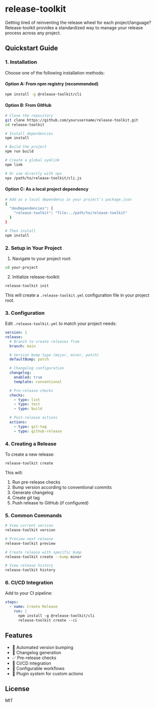 # release-toolkit

Getting tired of reinventing the release wheel for each project/language? Release-toolkit provides a standardized way to manage your release process across any project.

## Quickstart Guide

### 1. Installation

Choose one of the following installation methods:

#### Option A: From npm registry (recommended)

```bash
npm install -g @release-toolkit/cli
```

#### Option B: From GitHub

```bash
# Clone the repository
git clone https://github.com/yourusername/release-toolkit.git
cd release-toolkit

# Install dependencies
npm install

# Build the project
npm run build

# Create a global symlink
npm link

# Or use directly with npx
npx /path/to/release-toolkit/cli.js
```

#### Option C: As a local project dependency

```bash
# Add as a local dependency in your project's package.json
{
  "devDependencies": {
    "release-toolkit": "file:../path/to/release-toolkit"
  }
}

# Then install
npm install
```

### 2. Setup in Your Project

1. Navigate to your project root:

```bash
cd your-project
```

2. Initialize release-toolkit:

```bash
release-toolkit init
```

This will create a `.release-toolkit.yml` configuration file in your project root.

### 3. Configuration

Edit `.release-toolkit.yml` to match your project needs:

```yaml
version: 1
release:
  # Branch to create releases from
  branch: main

  # Version bump type (major, minor, patch)
  defaultBump: patch

  # Changelog configuration
  changelog:
    enabled: true
    template: conventional

  # Pre-release checks
  checks:
    - type: lint
    - type: test
    - type: build

  # Post-release actions
  actions:
    - type: git-tag
    - type: github-release
```

### 4. Creating a Release

To create a new release:

```bash
release-toolkit create
```

This will:

1. Run pre-release checks
2. Bump version according to conventional commits
3. Generate changelog
4. Create git tag
5. Push release to GitHub (if configured)

### 5. Common Commands

```bash
# View current version
release-toolkit version

# Preview next release
release-toolkit preview

# Create release with specific bump
release-toolkit create --bump minor

# View release history
release-toolkit history
```

### 6. CI/CD Integration

Add to your CI pipeline:

```yaml
steps:
  - name: Create Release
    run: |
      npm install -g @release-toolkit/cli
      release-toolkit create --ci
```

## Features

- 🚀 Automated version bumping
- 📝 Changelog generation
- ✅ Pre-release checks
- 🔄 CI/CD integration
- 🎯 Configurable workflows
- 🔌 Plugin system for custom actions

## License

MIT
